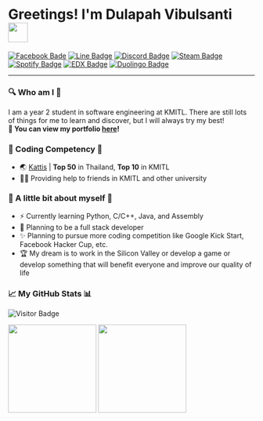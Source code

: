 # Greetings! I'm Dulapah Vibulsanti <img src="https://media.giphy.com/media/hvRJCLFzcasrR4ia7z/giphy.gif" width="40" height="40">

[![Facebook Bade](https://img.shields.io/badge/Facebook-1877F2?style=for-the-badge&logo=facebook&logoColor=white)](https://www.facebook.com/dulapahv/)
[![Line Badge](https://img.shields.io/badge/Line-00C300?style=for-the-badge&logo=line&logoColor=white)](https://line.me/ti/p/P2BIj9WD1E#~)
[![Discord Badge](https://img.shields.io/badge/Discord-7289DA?style=for-the-badge&logo=discord&logoColor=white)](https://discord.com/users/463287202005123072)
[![Steam Badge](https://img.shields.io/badge/Steam-000000?style=for-the-badge&logo=steam&logoColor=white)](https://steamcommunity.com/id/n0miya/)
[![Spotify Badge](https://img.shields.io/badge/Spotify-1ED760?&style=for-the-badge&logo=spotify&logoColor=white)](https://open.spotify.com/user/31gh2o2edagehgvasq4ov3perrtm?si=b17fba3c6c174f3d)
[![EDX Badge](https://img.shields.io/badge/Edx-193A3E?style=for-the-badge&logo=edx&logoColor=white)](https://profile.edx.org/u/DulapahVibulsanti)
[![Duolingo Badge](https://img.shields.io/badge/Duolingo-58CC02?style=for-the-badge&logo=Duolingo&logoColor=white)](https://www.duolingo.com/profile/n0miya)

<!---#### This is my *personal* Github. For my university Github profile, [click here](https://github.com/DulapahKMITL)!--->
---

### 🔍 Who am I 🔎
I am a year 2 student in software engineering at KMITL. There are still lots of things for me to learn and discover, but I will always try my best!</br>
**📕 You can view my portfolio [here](https://DulapahV.github.io)!**

### 🥇 Coding Competency 🥇
- 🌏 [Kattis](https://open.kattis.com/users/dulapahv) | **Top 50** in Thailand, **Top 10** in KMITL
- 💁‍♂️ Providing help to friends in KMITL and other university

### 👨 A little bit about myself 👨
- ⚡ Currently learning Python, C/C++, Java, and Assembly
- 🎈 Planning to be a full stack developer
- ✨ Planning to pursue more coding competition like Google Kick Start, Facebook Hacker Cup, etc.
- 🏆 My dream is to work in the Silicon Valley or develop a game or develop something that will benefit everyone and improve our quality of life

### 📈 My GitHub Stats 📊
![Visitor Badge](https://komarev.com/ghpvc/?username=DulapahV&color=blue&label=VISITORS+COUNT&style=flat-square)
<p>
  <img height="180em" src="https://github-readme-stats.vercel.app/api?username=DulapahV&show_icons=true&hide_border=true&&count_private=true&include_all_commits=true&theme=dracula" />
  <img height="180em" src="https://github-readme-stats.vercel.app/api/top-langs/?username=DulapahV&exclude_repo=KNN-Image-Classification&show_icons=true&hide_border=true&langs_count=10&layout=compact&theme=dracula"/>
</p>
